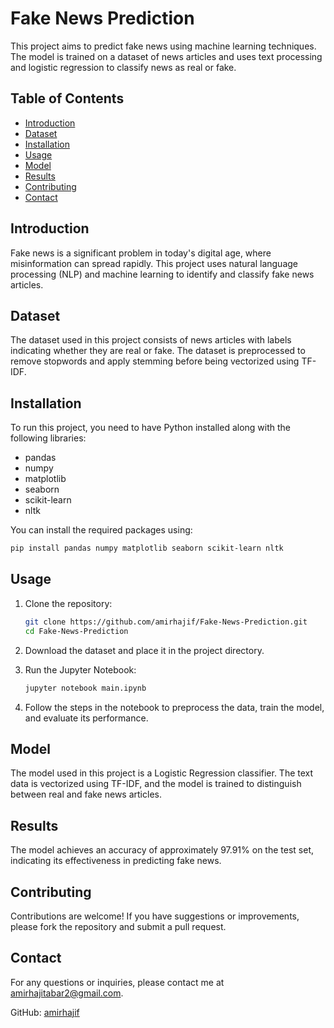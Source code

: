 # Fake News Prediction

This project aims to predict fake news using machine learning techniques. The model is trained on a dataset of news articles and uses text processing and logistic regression to classify news as real or fake.

## Table of Contents

- [Introduction](#introduction)
- [Dataset](#dataset)
- [Installation](#installation)
- [Usage](#usage)
- [Model](#model)
- [Results](#results)
- [Contributing](#contributing)
- [Contact](#contact)

## Introduction

Fake news is a significant problem in today's digital age, where misinformation can spread rapidly. This project uses natural language processing (NLP) and machine learning to identify and classify fake news articles.

## Dataset

The dataset used in this project consists of news articles with labels indicating whether they are real or fake. The dataset is preprocessed to remove stopwords and apply stemming before being vectorized using TF-IDF.

## Installation

To run this project, you need to have Python installed along with the following libraries:

- pandas
- numpy
- matplotlib
- seaborn
- scikit-learn
- nltk

You can install the required packages using:

```bash
pip install pandas numpy matplotlib seaborn scikit-learn nltk
```

## Usage

1. Clone the repository:

   ```bash
   git clone https://github.com/amirhajif/Fake-News-Prediction.git
   cd Fake-News-Prediction
   ```

2. Download the dataset and place it in the project directory.

3. Run the Jupyter Notebook:

   ```bash
   jupyter notebook main.ipynb
   ```

4. Follow the steps in the notebook to preprocess the data, train the model, and evaluate its performance.

## Model

The model used in this project is a Logistic Regression classifier. The text data is vectorized using TF-IDF, and the model is trained to distinguish between real and fake news articles.

## Results

The model achieves an accuracy of approximately 97.91% on the test set, indicating its effectiveness in predicting fake news.

## Contributing

Contributions are welcome! If you have suggestions or improvements, please fork the repository and submit a pull request.

## Contact

For any questions or inquiries, please contact me at [amirhajitabar2@gmail.com](mailto:amirhajitabar2@gmail.com).

GitHub: [amirhajif](https://github.com/amirhajif)
